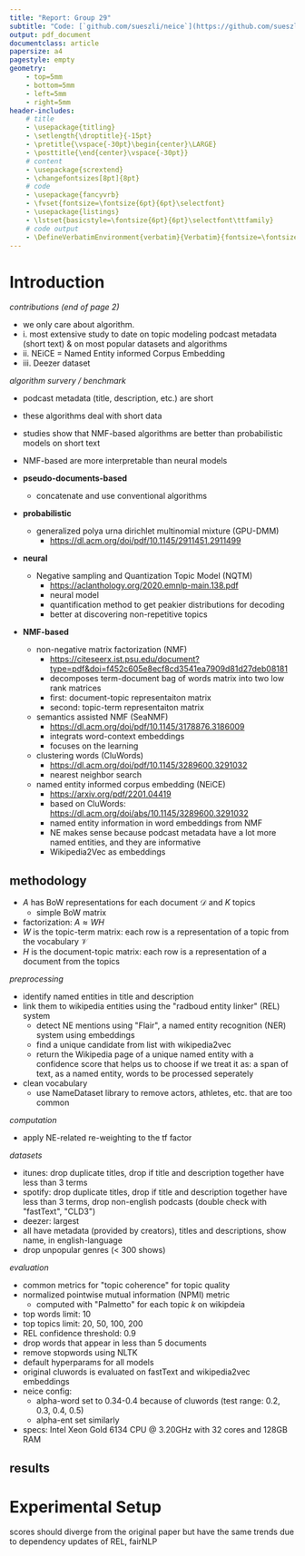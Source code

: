 ```yaml
---
title: "Report: Group 29"
subtitle: "Code: [`github.com/sueszli/neice`](https://github.com/sueszli/neice)"
output: pdf_document
documentclass: article
papersize: a4
pagestyle: empty
geometry:
    - top=5mm
    - bottom=5mm
    - left=5mm
    - right=5mm
header-includes:
    # title
    - \usepackage{titling}
    - \setlength{\droptitle}{-15pt}
    - \pretitle{\vspace{-30pt}\begin{center}\LARGE}
    - \posttitle{\end{center}\vspace{-30pt}}    
    # content
    - \usepackage{scrextend}
    - \changefontsizes[8pt]{8pt}
    # code
    - \usepackage{fancyvrb}
    - \fvset{fontsize=\fontsize{6pt}{6pt}\selectfont}
    - \usepackage{listings}
    - \lstset{basicstyle=\fontsize{6pt}{6pt}\selectfont\ttfamily}
    # code output
    - \DefineVerbatimEnvironment{verbatim}{Verbatim}{fontsize=\fontsize{6pt}{6pt}}
---
```


<!--

confirm the numbers reported / show inconsistencies
- existing codebased / previous attempts shouldn't influence results (try from scratch)
- statistically significant differences (significance tests, confidence intervals, p values, etc. variance)
- were experiments run multiple times (ie. different seeds for data splits)
- was variance reported
- were significance tests performed
- do conclusions hold with different seeds

report
- max 6 pages with template

machine readable report
- another file format (will be announced early january)

upload everything to zenodo
- will be public

short presentation
- 180s
- 4-5 slides
-->

# Introduction

<!-- information given in paper -->

<!-- https://arxiv.org/pdf/2201.04419 -->

*contributions (end of page 2)*

- we only care about algorithm.
- i. most extensive study to date on topic modeling podcast metadata (short text) & on most popular datasets and algorithms
- ii. NEiCE = Named Entity informed Corpus Embedding
- iii. Deezer dataset

*algorithm survery / benchmark*

- podcast metadata (title, description, etc.) are short
- these algorithms deal with short data
- studies show that NMF-based algorithms are better than probabilistic models on short text
- NMF-based are more interpretable than neural models

- **pseudo-documents-based**
    - concatenate and use conventional algorithms
- **probabilistic**
    - generalized polya urna dirichlet multinomial mixture (GPU-DMM)
        - https://dl.acm.org/doi/pdf/10.1145/2911451.2911499
- **neural**
    - Negative sampling and Quantization Topic Model (NQTM)
        - https://aclanthology.org/2020.emnlp-main.138.pdf
        - neural model
        - quantification method to get peakier distributions for decoding
        - better at discovering non-repetitive topics
- **NMF-based**
    - non-negative matrix factorization (NMF)
        - https://citeseerx.ist.psu.edu/document?type=pdf&doi=f452c605e8ecf8cd3541ea7909d81d27deb08181
        - decomposes term-document bag of words matrix into two low rank matrices
        - first: document-topic representaiton matrix
        - second: topic-term representaiton matrix 
    - semantics assisted NMF (SeaNMF)
        - https://dl.acm.org/doi/pdf/10.1145/3178876.3186009
        - integrats word-context embeddings
        - focuses on the learning
    - clustering words (CluWords)
        - https://dl.acm.org/doi/pdf/10.1145/3289600.3291032
        - nearest neighbor search
    - named entity informed corpus embedding (NEiCE)
        - https://arxiv.org/pdf/2201.04419
        - based on CluWords: https://dl.acm.org/doi/abs/10.1145/3289600.3291032
        - named entity information in word embeddings from NMF
        - NE makes sense because podcast metadata have a lot more named entities, and they are informative
        - Wikipedia2Vec as embeddings

## methodology

- $A$ has BoW representations for each document $\mathcal{D}$ and $K$ topics
    - simple BoW matrix
- factorization: $A \approx WH$
- $W$ is the topic-term matrix: each row is a representation of a topic from the vocabulary $\mathcal{V}$
- $H$ is the document-topic matrix: each row is a representation of a document from the topics

*preprocessing*

- identify named entities in title and description
- link them to wikipedia entities using the "radboud entity linker" (REL) system
    - detect NE mentions using "Flair", a named entity recognition (NER) system using embeddings
    - find a unique candidate from list with wikipedia2vec
    - return the Wikipedia page of a unique named entity with a confidence score that helps us to choose if we treat it as: a span of text, as a named entity, words to be processed seperately
- clean vocabulary
    - use NameDataset library to remove actors, athletes, etc. that are too common

*computation*

- apply NE-related re-weighting to the tf factor

*datasets*

- itunes: drop duplicate titles, drop if title and description together have less than 3 terms
- spotify: drop duplicate titles, drop if title and description together have less than 3 terms, drop non-english podcasts (double check with "fastText", "CLD3")
- deezer: largest
- all have metadata (provided by creators), titles and descriptions, show name, in english-language
- drop unpopular genres (< 300 shows)

*evaluation*

- common metrics for "topic coherence" for topic quality
- normalized pointwise mutual information (NPMI) metric
    - computed with "Palmetto" for each topic $k$ on wikipdeia
- top words limit: 10
- top topics limit: 20, 50, 100, 200
- REL confidence threshold: 0.9
- drop words that appear in less than 5 documents
- remove stopwords using NLTK
- default hyperparams for all models
- original cluwords is evaluated on fastText and wikipedia2vec embeddings
- neice config:
    - alpha-word set to 0.34-0.4 because of cluwords (test range: 0.2, 0.3, 0.4, 0.5)
    - alpha-ent set similarly
- specs: Intel Xeon Gold 6134 CPU @ 3.20GHz with 32 cores and 128GB RAM

## results

# Experimental Setup

<!-- steps necessary to reproduce results -->

scores should diverge from the original paper but have the same trends due to dependency updates of REL, fairNLP
